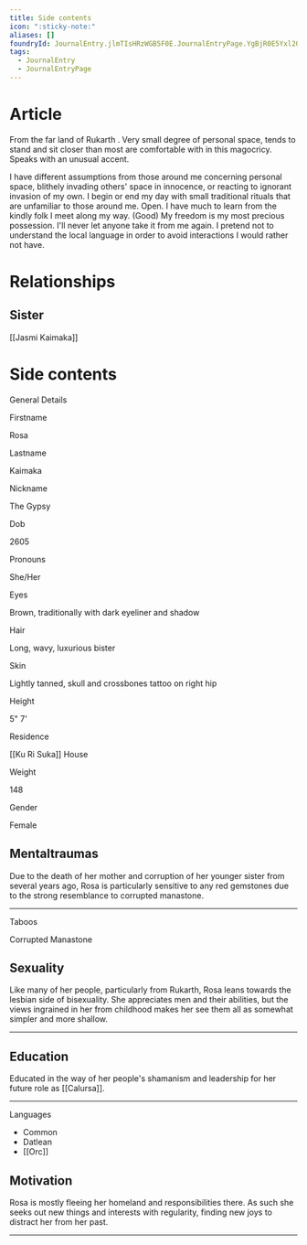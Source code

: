 ```yaml
---
title: Side contents
icon: ":sticky-note:"
aliases: []
foundryId: JournalEntry.jlmTIsHRzWGB5F0E.JournalEntryPage.YgBjR0E5Yxl2QrFJ
tags:
  - JournalEntry
  - JournalEntryPage
---
```


# Article
From the far land of Rukarth . Very small degree of personal space, tends to stand and sit closer than most are comfortable with in this magocricy. Speaks with an unusual accent.

I have different assumptions from those around me concerning personal space, blithely invading others' space in innocence, or reacting to ignorant invasion of my own. I begin or end my day with small traditional rituals that are unfamiliar to those around me. Open. I have much to learn from the kindly folk I meet along my way. (Good) My freedom is my most precious possession. I'll never let anyone take it from me again. I pretend not to understand the local language in order to avoid interactions I would rather not have.


# Relationships
## Sister

[[Jasmi Kaimaka]]


# Side contents
General Details

Firstname

Rosa

Lastname

Kaimaka

Nickname

The Gypsy

Dob

2605

Pronouns

She/Her

Eyes

Brown, traditionally with dark eyeliner and shadow

Hair

Long, wavy, luxurious bister

Skin

Lightly tanned, skull and crossbones tattoo on right hip

Height

5" 7'

Residence

[[Ku Ri Suka]] House

Weight

148

Gender

Female

## Mentaltraumas

Due to the death of her mother and corruption of her younger sister from several years ago, Rosa is particularly sensitive to any red gemstones due to the strong resemblance to corrupted manastone.

* * *

Taboos

Corrupted Manastone

## Sexuality

Like many of her people, particularly from Rukarth, Rosa leans towards the lesbian side of bisexuality. She appreciates men and their abilities, but the views ingrained in her from childhood makes her see them all as somewhat simpler and more shallow.

* * *

## Education

Educated in the way of her people's shamanism and leadership for her future role as [[Calursa]].

* * *

Languages

*   Common
*   Datlean
*   [[Orc]]

## Motivation

Rosa is mostly fleeing her homeland and responsibilities there. As such she seeks out new things and interests with regularity, finding new joys to distract her from her past.

* * *